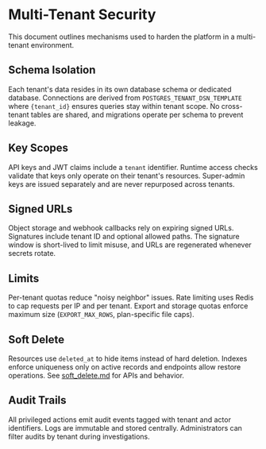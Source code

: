# Multi-Tenant Security

This document outlines mechanisms used to harden the platform in a multi-tenant environment.

## Schema Isolation
Each tenant's data resides in its own database schema or dedicated database.
Connections are derived from `POSTGRES_TENANT_DSN_TEMPLATE` where `{tenant_id}` ensures queries stay within tenant scope.
No cross-tenant tables are shared, and migrations operate per schema to prevent leakage.

## Key Scopes
API keys and JWT claims include a `tenant` identifier.
Runtime access checks validate that keys only operate on their tenant's resources.
Super-admin keys are issued separately and are never repurposed across tenants.

## Signed URLs
Object storage and webhook callbacks rely on expiring signed URLs.
Signatures include tenant ID and optional allowed paths.
The signature window is short-lived to limit misuse, and URLs are regenerated whenever secrets rotate.

## Limits
Per-tenant quotas reduce "noisy neighbor" issues.
Rate limiting uses Redis to cap requests per IP and per tenant.
Export and storage quotas enforce maximum size (`EXPORT_MAX_ROWS`, plan-specific file caps).

## Soft Delete
Resources use `deleted_at` to hide items instead of hard deletion.
Indexes enforce uniqueness only on active records and endpoints allow restore operations.
See [soft_delete.md](soft_delete.md) for APIs and behavior.

## Audit Trails
All privileged actions emit audit events tagged with tenant and actor identifiers.
Logs are immutable and stored centrally.
Administrators can filter audits by tenant during investigations.

